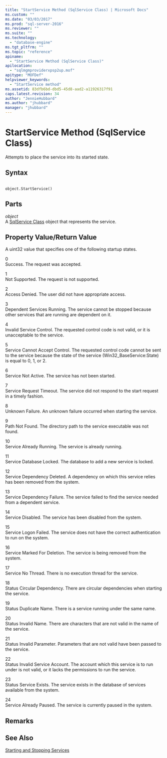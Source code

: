 ```yaml
---
title: "StartService Method (SqlService Class) | Microsoft Docs"
ms.custom: ""
ms.date: "03/03/2017"
ms.prod: "sql-server-2016"
ms.reviewer: ""
ms.suite: ""
ms.technology: 
  - "database-engine"
ms.tgt_pltfrm: ""
ms.topic: "reference"
apiname: 
  - "StartService Method (SqlService Class)"
apilocation: 
  - "sqlmgmproviderxpsp2up.mof"
apitype: "MOFDef"
helpviewer_keywords: 
  - "StartService method"
ms.assetid: 83dfb6bd-dbd5-45d8-aad2-a11926317f91
caps.latest.revision: 34
author: "JennieHubbard"
ms.author: "jhubbard"
manager: "jhubbard"
---
```

# StartService Method (SqlService Class)
  Attempts to place the service into its started state.  
  
## Syntax  
  
```  
  
object.StartService()  
```  
  
## Parts  
 *object*  
 A [SqlService Class](../../../relational-databases/wmi-provider-configuration-classes/sqlservice-class/sqlservice-class.md) object that represents the service.  
  
## Property Value/Return Value  
 A uint32 value that specifies one of the following startup states.  
  
 0  
 Success. The request was accepted.  
  
 1  
 Not Supported. The request is not supported.  
  
 2  
 Access Denied. The user did not have appropriate access.  
  
 3  
 Dependent Services Running. The service cannot be stopped because other services that are running are dependent on it.  
  
 4  
 Invalid Service Control. The requested control code is not valid, or it is unacceptable to the service.  
  
 5  
 Service Cannot Accept Control. The requested control code cannot be sent to the service because the state of the service (Win32_BaseService:State) is equal to 0, 1, or 2.  
  
 6  
 Service Not Active. The service has not been started.  
  
 7  
 Service Request Timeout. The service did not respond to the start request in a timely fashion.  
  
 8  
 Unknown Failure. An unknown failure occurred when starting the service.  
  
 9  
 Path Not Found. The directory path to the service executable was not found.  
  
 10  
 Service Already Running. The service is already running.  
  
 11  
 Service Database Locked. The database to add a new service is locked.  
  
 12  
 Service Dependency Deleted. A dependency on which this service relies has been removed from the system.  
  
 13  
 Service Dependency Failure. The service failed to find the service needed from a dependent service.  
  
 14  
 Service Disabled. The service has been disabled from the system.  
  
 15  
 Service Logon Failed. The service does not have the correct authentication to run on the system.  
  
 16  
 Service Marked For Deletion. The service is being removed from the system.  
  
 17  
 Service No Thread. There is no execution thread for the service.  
  
 18  
 Status Circular Dependency. There are circular dependencies when starting the service.  
  
 19  
 Status Duplicate Name. There is a service running under the same name.  
  
 20  
 Status Invalid Name. There are characters that are not valid in the name of the service.  
  
 21  
 Status Invalid Parameter. Parameters that are not valid have been passed to the service.  
  
 22  
 Status Invalid Service Account. The account which this service is to run under is not valid, or it lacks the permissions to run the service.  
  
 23  
 Status Service Exists. The service exists in the database of services available from the system.  
  
 24  
 Service Already Paused. The service is currently paused in the system.  
  
## Remarks  
  
## See Also  
 [Starting and Stopping Services](http://technet.microsoft.com/library/ms174886\(v=sql.105\).aspx)  
  
  